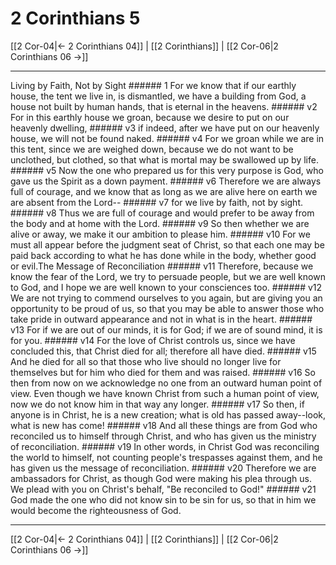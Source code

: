 # 2 Corinthians 5

[[2 Cor-04|← 2 Corinthians 04]] | [[2 Corinthians]] | [[2 Cor-06|2 Corinthians 06 →]]
***

Living by Faith, Not by Sight ###### 1 For we know that if our earthly house, the tent we live in, is dismantled, we have a building from God, a house not built by human hands, that is eternal in the heavens. ###### v2 For in this earthly house we groan, because we desire to put on our heavenly dwelling, ###### v3 if indeed, after we have put on our heavenly house, we will not be found naked. ###### v4 For we groan while we are in this tent, since we are weighed down, because we do not want to be unclothed, but clothed, so that what is mortal may be swallowed up by life. ###### v5 Now the one who prepared us for this very purpose is God, who gave us the Spirit as a down payment. ###### v6 Therefore we are always full of courage, and we know that as long as we are alive here on earth we are absent from the Lord-- ###### v7 for we live by faith, not by sight. ###### v8 Thus we are full of courage and would prefer to be away from the body and at home with the Lord. ###### v9 So then whether we are alive or away, we make it our ambition to please him. ###### v10 For we must all appear before the judgment seat of Christ, so that each one may be paid back according to what he has done while in the body, whether good or evil.The Message of Reconciliation ###### v11 Therefore, because we know the fear of the Lord, we try to persuade people, but we are well known to God, and I hope we are well known to your consciences too. ###### v12 We are not trying to commend ourselves to you again, but are giving you an opportunity to be proud of us, so that you may be able to answer those who take pride in outward appearance and not in what is in the heart. ###### v13 For if we are out of our minds, it is for God; if we are of sound mind, it is for you. ###### v14 For the love of Christ controls us, since we have concluded this, that Christ died for all; therefore all have died. ###### v15 And he died for all so that those who live should no longer live for themselves but for him who died for them and was raised. ###### v16 So then from now on we acknowledge no one from an outward human point of view. Even though we have known Christ from such a human point of view, now we do not know him in that way any longer. ###### v17 So then, if anyone is in Christ, he is a new creation; what is old has passed away--look, what is new has come! ###### v18 And all these things are from God who reconciled us to himself through Christ, and who has given us the ministry of reconciliation. ###### v19 In other words, in Christ God was reconciling the world to himself, not counting people's trespasses against them, and he has given us the message of reconciliation. ###### v20 Therefore we are ambassadors for Christ, as though God were making his plea through us. We plead with you on Christ's behalf, "Be reconciled to God!" ###### v21 God made the one who did not know sin to be sin for us, so that in him we would become the righteousness of God.

***
[[2 Cor-04|← 2 Corinthians 04]] | [[2 Corinthians]] | [[2 Cor-06|2 Corinthians 06 →]]
